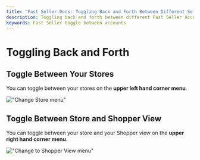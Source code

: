 ```yaml
---
title: "Fast Seller Docs: Toggling Back and Forth Between Different Seller Accounts"
description: Toggling back and forth between different Fast Seller Accounts
keywords: Fast Seller toggle between accounts
---
```


# Toggling Back and Forth

## Toggle Between Your Stores

You can toggle between your stores on the **upper left hand corner menu**.

!["Change Store menu"](/images/change-stores.png)

## Toggle Between Store and Shopper View

You can toggle between your store and your Shopper view on the **upper right hand corner menu**.

!["Change to Shopper View menu"](/images/to-seller-view.png)
